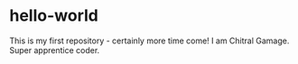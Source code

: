 # hello-world
This is my first repository - certainly more time come!
I am Chitral Gamage. Super apprentice coder.
